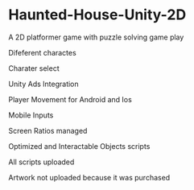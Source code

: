 # Haunted-House-Unity-2D

A 2D platformer game with puzzle solving game play


Difeferent charactes 

Charater select

Unity Ads Integration

Player Movement for Android and Ios

Mobile Inputs

Screen Ratios managed

Optimized and Interactable Objects scripts

All scripts uploaded

Artwork not uploaded because it was purchased
